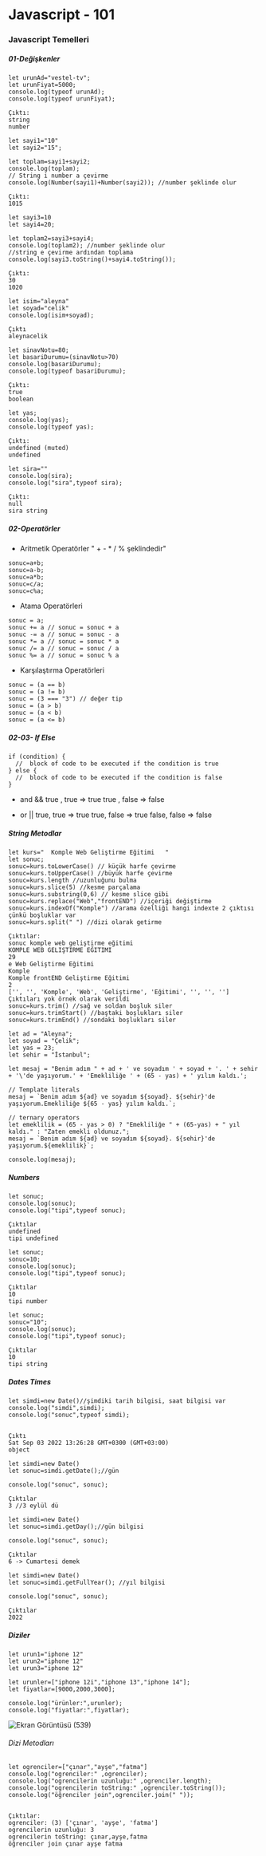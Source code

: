 # Javascript - 101

### Javascript Temelleri

##### 01-Değişkenler

```
let urunAd="vestel-tv"; 
let urunFiyat=5000; 
console.log(typeof urunAd);
console.log(typeof urunFiyat);

Çıktı:
string
number
```




```
let sayi1="10"
let sayi2="15";

let toplam=sayi1+sayi2;
console.log(toplam); 
// String i number a çevirme
console.log(Number(sayi1)+Number(sayi2)); //number şeklinde olur

Çıktı: 
1015 

```




```
let sayi3=10
let sayi4=20;

let toplam2=sayi3+sayi4;
console.log(toplam2); //number şeklinde olur
//string e çevirme ardından toplama
console.log(sayi3.toString()+sayi4.toString());

Çıktı:
30
1020
```



```
let isim="aleyna"
let soyad="celik"
console.log(isim+soyad);

Çıktı
aleynacelik
```


```
let sinavNotu=80;
let basariDurumu=(sinavNotu>70)
console.log(basariDurumu);
console.log(typeof basariDurumu);

Çıktı:
true
boolean
```



```
let yas;
console.log(yas);
console.log(typeof yas);

Çıktı:
undefined (muted)
undefined
```





```
let sira=""
console.log(sira);
console.log("sira",typeof sira);

Çıktı:
null
sira string

```


##### 02-Operatörler

* Aritmetik Operatörler
" + - * / % şeklindedir"

```
sonuc=a+b;
sonuc=a-b;
sonuc=a*b;
sonuc=c/a;
sonuc=c%a;
```


* Atama Operatörleri

```
sonuc = a;
sonuc += a // sonuc = sonuc + a 
sonuc -= a // sonuc = sonuc - a 
sonuc *= a // sonuc = sonuc * a 
sonuc /= a // sonuc = sonuc / a 
sonuc %= a // sonuc = sonuc % a 
```

* Karşılaştırma Operatörleri

```
sonuc = (a == b)
sonuc = (a != b)
sonuc = (3 === "3") // değer tip
sonuc = (a > b)
sonuc = (a < b)
sonuc = (a <= b)
```


##### 02-03- If Else

```
if (condition) {
  //  block of code to be executed if the condition is true
} else {
  //  block of code to be executed if the condition is false
}
```


* and  &&
true , true => true
true , false => false

* or ||
true, true => true
true, false => true
false, false => false




##### String Metodlar

```
let kurs="  Komple Web Geliştirme Eğitimi   "
let sonuc;
sonuc=kurs.toLowerCase() // küçük harfe çevirme
sonuc=kurs.toUpperCase() //büyük harfe çevirme
sonuc=kurs.length //uzunluğunu bulma
sonuc=kurs.slice(5) //kesme parçalama
sonuc=kurs.substring(0,6) // kesme slice gibi
sonuc=kurs.replace("Web","frontEND") //içeriği değiştirme
sonuc=kurs.indexOf("Komple") //arama özelliği hangi indexte 2 çıktısı çünkü boşluklar var
sonuc=kurs.split(" ") //dizi olarak getirme

Çıktılar:
sonuc komple web geliştirme eğitimi
KOMPLE WEB GELIŞTIRME EĞITIMI
29
e Web Geliştirme Eğitimi
Komple
Komple frontEND Geliştirme Eğitimi
2
['', '', 'Komple', 'Web', 'Geliştirme', 'Eğitimi', '', '', '']
Çıktıları yok örnek olarak verildi
sonuc=kurs.trim() //sağ ve soldan boşluk siler
sonuc=kurs.trimStart() //baştaki boşlukları siler
sonuc=kurs.trimEnd() //sondaki boşlukları siler
```





```
let ad = "Aleyna";
let soyad = "Çelik";
let yas = 23;
let sehir = "İstanbul";

let mesaj = "Benim adım " + ad + ' ve soyadım ' + soyad + '. ' + sehir + '\'de yaşıyorum.' + 'Emekliliğe ' + (65 - yas) + ' yılım kaldı.';

// Template literals 
mesaj = `Benim adım ${ad} ve soyadım ${soyad}. ${sehir}'de yaşıyorum.Emekliliğe ${65 - yas} yılım kaldı.`;

// ternary operators
let emeklilik = (65 - yas > 0) ? "Emekliliğe " + (65-yas) + " yıl kaldı." : "Zaten emekli oldunuz.";
mesaj = `Benim adım ${ad} ve soyadım ${soyad}. ${sehir}'de yaşıyorum.${emeklilik}`;

console.log(mesaj);

```


##### Numbers


```
let sonuc;
console.log(sonuc);
console.log("tipi",typeof sonuc);

Çıktılar
undefined
tipi undefined
```


```
let sonuc;
sonuc=10;
console.log(sonuc);
console.log("tipi",typeof sonuc);

Çıktılar
10
tipi number
```



```
let sonuc;
sonuc="10";
console.log(sonuc);
console.log("tipi",typeof sonuc);

Çıktılar
10
tipi string

```




##### Dates Times
```
let simdi=new Date()//şimdiki tarih bilgisi, saat bilgisi var
console.log("simdi",simdi);
console.log("sonuc",typeof simdi);


Çıktı
Sat Sep 03 2022 13:26:28 GMT+0300 (GMT+03:00)
object
```



```
let simdi=new Date() 
let sonuc=simdi.getDate();//gün

console.log("sonuc", sonuc);

Çıktılar
3 //3 eylül dü
```





```
let simdi=new Date() 
let sonuc=simdi.getDay();//gün bilgisi

console.log("sonuc", sonuc);

Çıktılar
6 -> Cumartesi demek
```





```
let simdi=new Date() 
let sonuc=simdi.getFullYear(); //yıl bilgisi

console.log("sonuc", sonuc);

Çıktılar
2022
```


##### Diziler

```
let urun1="iphone 12"
let urun2="iphone 12"
let urun3="iphone 12"

let urunler=["iphone 12i","iphone 13","iphone 14"];
let fiyatlar=[9000,2000,3000];

console.log("ürünler:",urunler);
console.log("fiyatlar:",fiyatlar);
```

![Ekran Görüntüsü (539)](https://user-images.githubusercontent.com/74673470/188269140-53d24f28-9ac8-4418-b18a-c557d6a1c1cd.png)



###### Dizi Metodları

```
let ogrenciler=["çınar","ayşe","fatma"]
console.log("ogrenciler:" ,ogrenciler);
console.log("ogrencilerin uzunluğu:" ,ogrenciler.length);
console.log("ogrencilerin toString:" ,ogrenciler.toString());
console.log("öğrenciler join",ogrenciler.join(" "));


Çıktılar:
ogrenciler: (3) ['çınar', 'ayşe', 'fatma']
ogrencilerin uzunluğu: 3
ogrencilerin toString: çınar,ayşe,fatma
öğrenciler join çınar ayşe fatma
```



```

```



```

```



```

```


```

```




```

```


```

```


```

```


```

```
```

```
```

```
```

```
```

```
```

```
```

```
```

```

